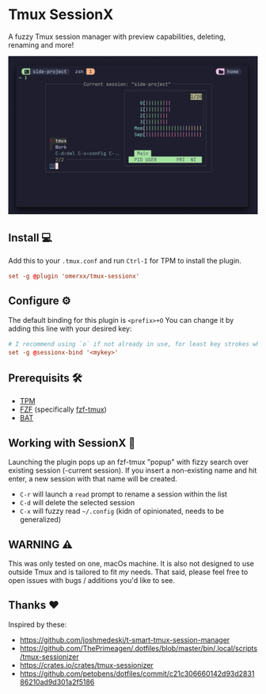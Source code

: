 # Tmux SessionX
A fuzzy Tmux session manager with preview capabilities, deleting, renaming and more!

![image](./img/sessionx.png)

## Install 💻
Add this to your `.tmux.conf` and run `Ctrl-I` for TPM to install the plugin.
```conf
set -g @plugin 'omerxx/tmux-sessionx'
```

## Configure ⚙️
The default binding for this plugin is `<prefix>+O`
You can change it by adding this line with your desired key:
```conf
# I recommend using `o` if not already in use, for least key strokes when launching
set -g @sessionx-bind '<mykey>'
```

## Prerequisits 🛠️
- [TPM](https://github.com/tmux-plugins/tpm)
- [FZF](https://github.com/junegunn/fzf) (specifically [fzf-tmux](https://github.com/junegunn/fzf#fzf-tmux-script))
- [BAT](https://github.com/sharkdp/bat)


## Working with SessionX 👷
Launching the plugin pops up an fzf-tmux "popup" with fizzy search over existing session (-current session).
If you insert a non-existing name and hit enter, a new session with that name will be created.
- `C-r` will launch a `read` prompt to rename a session within the list
- `C-d` will delete the selected session
- `C-x` will fuzzy read `~/.config` (kidn of opinionated, needs to be generalized)


## WARNING ⚠️
This was only tested on one, macOs machine.
It is also not designed to use outside Tmux and is tailored to fit *my* needs.
That said, please feel free to open issues with bugs / additions you'd like to see.


## Thanks ❤️
Inspired by these:
- https://github.com/joshmedeski/t-smart-tmux-session-manager
- https://github.com/ThePrimeagen/.dotfiles/blob/master/bin/.local/scripts/tmux-sessionizer
- https://crates.io/crates/tmux-sessionizer
- https://github.com/petobens/dotfiles/commit/c21c306660142d93d283186210ad9d301a2f5186
